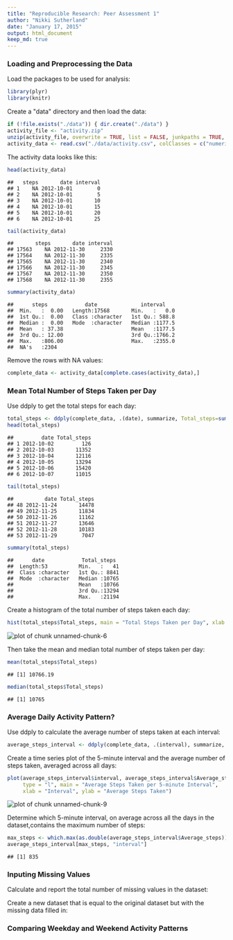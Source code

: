 ```yaml
---
title: "Reproducible Research: Peer Assessment 1"
author: "Nikki Sutherland"
date: "January 17, 2015"
output: html_document
keep_md: true
---
```



### Loading and Preprocessing the Data
  
Load the packages to be used for analysis:


```r
library(plyr)
library(knitr)
```

  
Create a "data" directory and then load the data:


```r
if (!file.exists("./data")) { dir.create("./data") }
activity_file <- "activity.zip"
unzip(activity_file, overwrite = TRUE, list = FALSE, junkpaths = TRUE, exdir = "./data", unzip = "internal", setTimes = FALSE)
activity_data <- read.csv("./data/activity.csv", colClasses = c("numeric", "character", "numeric"))
```


The activity data looks like this:


```r
head(activity_data)
```

```
##   steps       date interval
## 1    NA 2012-10-01        0
## 2    NA 2012-10-01        5
## 3    NA 2012-10-01       10
## 4    NA 2012-10-01       15
## 5    NA 2012-10-01       20
## 6    NA 2012-10-01       25
```

```r
tail(activity_data)
```

```
##       steps       date interval
## 17563    NA 2012-11-30     2330
## 17564    NA 2012-11-30     2335
## 17565    NA 2012-11-30     2340
## 17566    NA 2012-11-30     2345
## 17567    NA 2012-11-30     2350
## 17568    NA 2012-11-30     2355
```

```r
summary(activity_data)
```

```
##      steps            date              interval     
##  Min.   :  0.00   Length:17568       Min.   :   0.0  
##  1st Qu.:  0.00   Class :character   1st Qu.: 588.8  
##  Median :  0.00   Mode  :character   Median :1177.5  
##  Mean   : 37.38                      Mean   :1177.5  
##  3rd Qu.: 12.00                      3rd Qu.:1766.2  
##  Max.   :806.00                      Max.   :2355.0  
##  NA's   :2304
```


Remove the rows with NA values:


```r
complete_data <- activity_data[complete.cases(activity_data),]
```


### Mean Total Number of Steps Taken per Day

Use ddply to get the total steps for each day:

```r
total_steps <- ddply(complete_data, .(date), summarize, Total_steps=sum(steps))
head(total_steps)
```

```
##         date Total_steps
## 1 2012-10-02         126
## 2 2012-10-03       11352
## 3 2012-10-04       12116
## 4 2012-10-05       13294
## 5 2012-10-06       15420
## 6 2012-10-07       11015
```

```r
tail(total_steps)
```

```
##          date Total_steps
## 48 2012-11-24       14478
## 49 2012-11-25       11834
## 50 2012-11-26       11162
## 51 2012-11-27       13646
## 52 2012-11-28       10183
## 53 2012-11-29        7047
```

```r
summary(total_steps)
```

```
##      date            Total_steps   
##  Length:53          Min.   :   41  
##  Class :character   1st Qu.: 8841  
##  Mode  :character   Median :10765  
##                     Mean   :10766  
##                     3rd Qu.:13294  
##                     Max.   :21194
```

Create a histogram of the total number of steps taken each day:


```r
hist(total_steps$Total_steps, main = "Total Steps Taken per Day", xlab = "Total Steps")
```

![plot of chunk unnamed-chunk-6](figure/unnamed-chunk-6-1.png) 

Then take the mean and median total number of steps taken per day:

```r
mean(total_steps$Total_steps)
```

```
## [1] 10766.19
```

```r
median(total_steps$Total_steps)
```

```
## [1] 10765
```



### Average Daily Activity Pattern?

Use ddply to calculate the average number of steps taken at each interval:

```r
average_steps_interval <- ddply(complete_data, .(interval), summarize, Average_steps=mean(steps))
```

Create a time series plot of the 5-minute interval and the average number of steps taken, averaged across all days:

```r
plot(average_steps_interval$interval, average_steps_interval$Average_steps, 
     type = "l", main = "Average Steps Taken per 5-minute Interval",
     xlab = "Interval", ylab = "Average Steps Taken")
```

![plot of chunk unnamed-chunk-9](figure/unnamed-chunk-9-1.png) 

Determine which 5-minute interval, on average across all the days in the dataset,contains the maximum number of steps:

```r
max_steps <- which.max(as.double(average_steps_interval$Average_steps))
average_steps_interval[max_steps, "interval"]
```

```
## [1] 835
```

### Inputing Missing Values



Calculate and report the total number of missing values in the dataset:



Create a new dataset that is equal to the original dataset but with the
missing data filled in:


### Comparing Weekday and Weekend Activity Patterns





